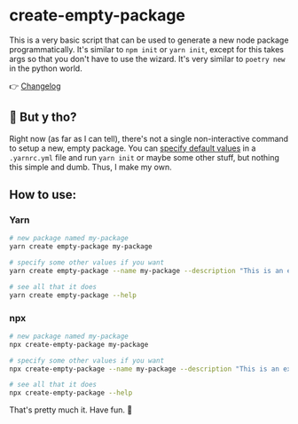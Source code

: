 # create-empty-package

This is a very basic script that can be used to generate a new node package programmatically. It's similar to `npm init` or `yarn init`, except for this takes args so that you don't have to use the wizard. It's very similar to `poetry new` in the python world.

👉 [Changelog](https://github.com/rewdy/create-empty-package/blob/master/CHANGELOG.md)

## 🤔 But y tho?

Right now (as far as I can tell), there's not a single non-interactive command to setup a new, empty package. You can [specify default values](https://yarnpkg.com/cli/init/#details) in a `.yarnrc.yml` file and run `yarn init` or maybe some other stuff, but nothing this simple and dumb. Thus, I make my own.

## How to use:

### Yarn

```bash
# new package named my-package
yarn create empty-package my-package

# specify some other values if you want
yarn create empty-package --name my-package --description "This is an example package" --version 0.0.1

# see all that it does
yarn create empty-package --help
```

### npx

```bash
# new package named my-package
npx create-empty-package my-package

# specify some other values if you want
npx create-empty-package --name my-package --description "This is an example package" --version 0.0.1

# see all that it does
npx create-empty-package --help
```

That's pretty much it. Have fun.
👋
